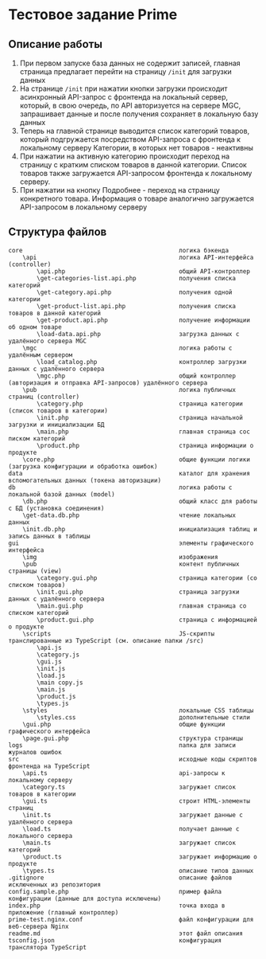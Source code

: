 # Тестовое задание Prime

## Описание работы

1. При первом запуске база данных не содержит записей, главная страница предлагает перейти на страницу `/init` для загрузки данных
2. На странице `/init` при нажатии кнопки загрузки происходит асинхронный API-запрос с фронтенда на локальный сервер, 
который, в свою очередь, по API авторизуется на сервере MGC, запрашивает данные и после получения сохраняет в локальную базу данных
3. Теперь на главной странице выводится список категорий товаров, который подгружается посредством API-запроса с фронтенда к локальному серверу
Категории, в которых нет товаров - неактивны
4. При нажатии на активную категорию происходит переход на страницу с кратким списком товаров в данной категории. 
Список товаров также загружается API-запросом фронтенда к локальному серверу.
5. При нажатии на кнопку Подробнее - переход на страницу конкретного товара. Информация о товаре аналогично загружается API-запросом в локальному серверу

## Структура файлов

    core                                            логика бэкенда
        \api                                        логика API-интерфейса (controller)
            \api.php                                общий API-контроллер
            \get-categories-list.api.php            получения списка категорий 
            \get-category.api.php                   получения одной категории 
            \get-product-list.api.php               получения списка товаров в данной категорий 
            \get-product.api.php                    получение информации об одном товаре
            \load-data.api.php                      загрузка данных с удалённого сервера MGC
        \mgc                                        логика работы с удалённым сервером
            \load_catalog.php                       контроллер загрузки данных с удалённого сервера
            \mgc.php                                общий контроллер (авторизация и отправка API-запросов) удалённого сервера
        \pub                                        логика публичных страниц (controller)
            \category.php                           страница категории (список товаров в категории)
            \init.php                               страница начальной загрузки и инициализации БД
            \main.php                               главная страница сос писком категорий
            \product.php                            страница информации о продукте
        \core.php                                   общие функции логики (загрузка конфигурации и обработка ошибок)
    data                                            каталог для хранения вспомогательных данных (токена авторизации) 
    db                                              логика работы с локальной базой данных (model)
        \db.php                                     общий класс для работы с БД (установка соединения)
        \get-data.db.php                            чтение локальных данных
        \init.db.php                                инициализация таблиц и запись данных в таблицы
    gui                                             элементы графического интерфейса
        \img                                        изображения
        \pub                                        контент публичных страницы (view)
            \category.gui.php                       страница категории (со списком товаров)
            \init.gui.php                           страница загрузки данных с удалённого сервера
            \main.gui.php                           главная страница со списком категорий
            \product.gui.php                        страница с информацией о продукте
        \scripts                                    JS-скрипты транслированные из TypeScript (см. описание папки /src)
            \api.js
            \category.js
            \gui.js
            \init.js
            \load.js
            \main copy.js
            \main.js
            \product.js
            \types.js
        \styles                                     локальные CSS таблицы
            \styles.css                             дополнительные стили
        \gui.php                                    общие функции графического интерфейса
        \page.gui.php                               структура страницы
    logs                                            папка для записи журналов ошибок
    src                                             исходные коды скриптов фронтенда на TypeScript
        \api.ts                                     api-запросы к локальному серверу
        \category.ts                                загружает список товаров в категории
        \gui.ts                                     строит HTML-элементы страниц 
        \init.ts                                    загружает данные с удалённого сервера
        \load.ts                                    получает данные с локального сервера
        \main.ts                                    загружает список категорий
        \product.ts                                 загружает информацию о продукте
        \types.ts                                   описание типов данных
    .gitignore                                      описание файлов исключенных из репозитория
    config.sample.php                               пример файла конфигурации (данные для доступа исключены)
    index.php                                       точка входа в приложение (главный контроллер)
    prime-test.nginx.conf                           файл конфигурации для веб-сервера Nginx
    readme.md                                       этот файл описания
    tsconfig.json                                   конфигурация транслятора TypeScript
